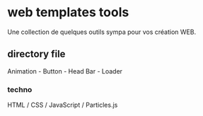 # web templates tools
Une collection de quelques outils sympa pour vos création WEB.

## directory file
Animation - Button - Head Bar - Loader

### techno
HTML / CSS / JavaScript / Particles.js
